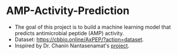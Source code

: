 # AMP-Activity-Prediction

* The goal of this project is to build a machine learning model that predicts antimicrobial peptide (AMP) activity.
* Dataset: https://cbbio.online/AxPEP/?action=dataset.
* Inspired by Dr. Chanin Nantasenamat's [project](https://github.com/dataprofessor/peptide-ml).
